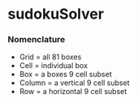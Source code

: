# sudokuSolver

### Nomenclature
* Grid  = all 81 boxes
* Cell  = individual box
* Box   = a boxes 9 cell subset
* Column = a vertical 9 cell subset
* Row = a horizontal 9 cell subset